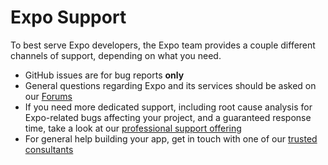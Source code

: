 # Expo Support

To best serve Expo developers, the Expo team provides a couple different channels of support, depending on what you need.

- GitHub issues are for bug reports **only**
- General questions regarding Expo and its services should be asked on our [Forums](https://forums.expo.io/)
- If you need more dedicated support, including root cause analysis for Expo-related bugs affecting your project, and a guaranteed response time, take a look at our [professional support offering](https://expo.io/support) 
- For general help building your app, get in touch with one of our [trusted consultants](https://expo.io/consultants)
